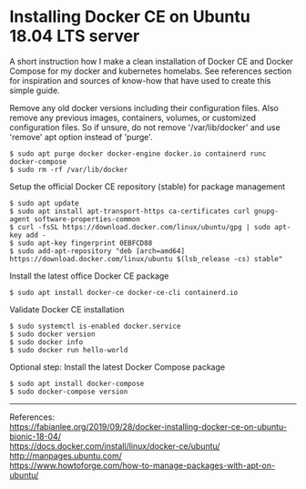 # Installing Docker CE on Ubuntu 18.04 LTS server
A short instruction how I make a clean installation of Docker CE and Docker Compose for my docker and kubernetes homelabs. See references section for inspiration and sources of know-how that have used to create this simple guide.  

Remove any old docker versions including their configuration files. Also remove any previous images, containers, volumes, or customized configuration files. So if unsure, do not remove '/var/lib/docker' and use 'remove' apt option instead of 'purge'.

    $ sudo apt purge docker docker-engine docker.io containerd runc docker-compose  
    $ sudo rm -rf /var/lib/docker

Setup the official Docker CE repository (stable) for package management  

    $ sudo apt update  
    $ sudo apt install apt-transport-https ca-certificates curl gnupg-agent software-properties-common  
    $ curl -fsSL https://download.docker.com/linux/ubuntu/gpg | sudo apt-key add -  
    $ sudo apt-key fingerprint 0EBFCD88  
    $ sudo add-apt-repository "deb [arch=amd64] https://download.docker.com/linux/ubuntu $(lsb_release -cs) stable"  

Install the latest office Docker CE package  

    $ sudo apt install docker-ce docker-ce-cli containerd.io  
    
Validate Docker CE installation

    $ sudo systemctl is-enabled docker.service  
    $ sudo docker version
    $ sudo docker info
    $ sudo docker run hello-world

Optional step: Install the latest Docker Compose package

    $ sudo apt install docker-compose
    $ sudo docker-compose version
    
---
References:  
https://fabianlee.org/2019/09/28/docker-installing-docker-ce-on-ubuntu-bionic-18-04/  
https://docs.docker.com/install/linux/docker-ce/ubuntu/  
http://manpages.ubuntu.com/  
https://www.howtoforge.com/how-to-manage-packages-with-apt-on-ubuntu/  
